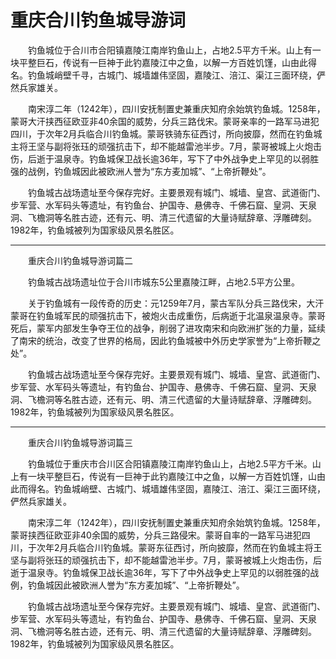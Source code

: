 # 重庆合川钓鱼城导游词
&emsp;&emsp;钓鱼城位于合川市合阳镇嘉陵江南岸钓鱼山上，占地2.5平方千米。山上有一块平整巨石，传说有一巨神于此钓嘉陵江中之鱼，以解一方百姓饥馑，山由此得名。钓鱼城峭壁千寻，古城门、城墙雄伟坚固，嘉陵江、涪江、渠江三面环绕，俨然兵家雄关。&emsp;&emsp;

&emsp;&emsp;南宋淳二年（1242年），四川安抚制置史兼重庆知府余始筑钓鱼城。1258年，蒙哥大汗挟西征欧亚非40余国的威势，分兵三路伐宋。蒙哥亲率的一路军马进犯四川，于次年2月兵临合川钓鱼城。蒙哥铁骑东征西讨，所向披靡，然而在钓鱼城主将王坚与副将张珏的顽强抗击下，却不能越雷池半步。7月，蒙哥被城上火炮击伤，后逝于温泉寺。钓鱼城保卫战长逾36年，写下了中外战争史上罕见的以弱胜强的战例，钓鱼城因此被欧洲人誉为“东方麦加城”、“上帝折鞭处”。&emsp;&emsp;

&emsp;&emsp;钓鱼城古战场遗址至今保存完好。主要景观有城门、城墙、皇宫、武道衙门、步军营、水军码头等遗址，有钓鱼台、护国寺、悬佛寺、千佛石窟、皇洞、天泉洞、飞檐洞等名胜古迹，还有元、明、清三代遗留的大量诗赋辞章、浮雕碑刻。1982年，钓鱼城被列为国家级风景名胜区。&emsp;&emsp;
***
&emsp;&emsp;重庆合川钓鱼城导游词篇二&emsp;&emsp;

&emsp;&emsp;钓鱼城古战场遗址位于合川市城东5公里嘉陵江畔，占地2.5平方公里。&emsp;&emsp;

&emsp;&emsp;关于钓鱼城有一段传奇的历史：元1259年7月，蒙古军队分兵三路伐宋，大汗蒙哥在钓鱼城军民的顽强抗击下，被炮火击成重伤，后病逝于北温泉温泉寺。蒙哥死后，蒙军内部发生争夺王位的战争，削弱了进攻南宋和向欧洲扩张的力量，延续了南宋的统治，改变了世界的格局，因此钓鱼城被中外历史学家誉为“上帝折鞭之处”。&emsp;&emsp;

&emsp;&emsp;钓鱼城古战场遗址至今保存完好。主要景观有城门、城墙、皇宫、武道衙门、步军营、水军码头等遗址，有钓鱼台、护国寺、悬佛寺、千佛石窟、皇洞、天泉洞、飞檐洞等名胜古迹，还有元、明、清三代遗留的大量诗赋辞章、浮雕碑刻。1982年，钓鱼城被列为国家级风景名胜区。&emsp;&emsp;
***
&emsp;&emsp;重庆合川钓鱼城导游词篇三&emsp;&emsp;

&emsp;&emsp;钓鱼城位于重庆市合川区合阳镇嘉陵江南岸钓鱼山上，占地2.5平方千米。山上有一块平整巨石，传说有一巨神于此钓嘉陵江中之鱼，以解一方百姓饥馑，山由此而得名。钓鱼城峭壁、古城门、城墙雄伟坚固，嘉陵江、涪江、渠江三面环绕，俨然兵家雄关。&emsp;&emsp;

&emsp;&emsp;南宋淳二年（1242年），四川安抚制置史兼重庆知府余始筑钓鱼城。1258年，蒙哥挟西征欧亚非40余国的威势，分兵三路侵宋。蒙哥自率的一路军马进犯四川，于次年2月兵临合川钓鱼城。蒙哥东征西讨，所向披靡，然而在钓鱼城主将王坚与副将张珏的顽强抗击下，却不能越雷池半步。7月，蒙哥被城上火炮击伤，后逝于温泉寺。钓鱼城保卫战长逾36年，写下了中外战争史上罕见的以弱胜强的战例，钓鱼城因此被欧洲人誉为“东方麦加城”、“上帝折鞭处”。&emsp;&emsp;

&emsp;&emsp;钓鱼城古战场遗址至今保存完好。主要景观有城门、城墙、皇宫、武道衙门、步军营、水军码头等遗址，有钓鱼台、护国寺、悬佛寺、千佛石窟、皇洞、天泉洞、飞檐洞等名胜古迹，还有元、明、清三代遗留的大量诗赋辞章、浮雕碑刻。1982年，钓鱼城被列为国家级风景名胜区。&emsp;&emsp;


